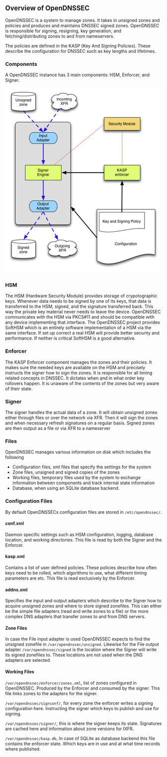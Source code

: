 ## Overview of OpenDNSSEC

OpenDNSSEC is a system to manage zones. It takes in unsigned zones and policies and produces and maintains DNSSEC signed zones. OpenDNSSEC is responsible for signing, resigning, key generation, and fetching/distributing zones to and from nameservers.

The policies are defined in the KASP (Key And Signing Policies). These describe the configuration for DNSSEC such as key lengths and lifetimes. 

### Components

A OpenDNSSEC instance has 3 main components: HSM, Enforcer, and Signer.

![ODS 1.4 Architecture](assets/ods-architecture_1.4.png)

### HSM

The HSM (Hardware Security Module) provides storage of crypotographic keys. Whenever data needs to be signed by one of its keys, that data is transferred to the HSM, signed, and the signature transferred back. This way the private key material never needs to leave the device. OpenDNSSEC communicates with the HSM via PKCS#11 and should be compatible with any device implementing that interface. The OpenDNSSEC project provides SoftHSM which is an entirely software implementation of a HSM via the same interface. If set up correct a real HSM will provide better security and performance. If neither is critical SoftHSM is a good alternative. 

### Enforcer

The KASP Enforcer component manages the zones and their policies. It makes sure the needed keys are available on the HSM and precisely instructs the signer how to sign the zones. It is responsible for all timing related concepts in DNSSEC. It dictates when and in what order key rollovers happen. It is unaware of the contents of the zones but very aware of their state.

### Signer

The signer handles the actual data of a zone. It will obtain unsigned zones either through files or over the network via XFR. Then it will sign the zones and when necessary refresh signatures on a regular basis. Signed zones are then output as a file or via XFR to a nameserver

### Files

OpenDNSSEC manages various information on disk which includes the following

- Configuration files, xml files that specify the settings for the system
- Zone files, unsigned and signed copies of the zones
- Working files, temporary files used by the system to exchange information between components and track internal state information
- Database, when using an SQLite database backend.

### Configuration Files

By default OpenDNSSECs configuration files are stored in `/etc/opendnssec/`. 

#### conf.xml

Daemon specific settings such as HSM configuration, logging, database location, and working directories. This file is read by both the Signer and the Enforcer. 

#### kasp.xml

Contains a list of user defined policies. These policies describe how often keys need to be rolled, which algorithms to use, what different timing parameters are etc. This file is read exclusively by the Enforcer.

#### addns.xml

Specifies the input and output adapters which describe to the Signer how to acquire unsigned zones and where to store signed zonefiles. This can either be the simple file adapters (read and write zones to a file) or the more complex DNS adapters that transfer zones to and from DNS servers.

#### Zone Files

In case the File input adapter is used OpenDNSSEC expects to find the unsigned zonefile in `/var/opendnssec/unsigned`. Likewise for the File output adapter `/var/opendnssec/signed` is the location where the Signer will write its signed zonefiles to. These locations are not used when the DNS adapters are selected.

#### Working Files

``/var/opendnssec/enforcer/zones.xml``, list of zones configured in OpenDNSSEC. Produced by the Enforcer and consumed by the signer. This file links zones to the adapters for the signer. 

``/var/opendnssec/signconf/``, for every zone the enforcer writes a signing configuration here. Instructing the signer which keys to publish and use for signing. 

``/var/opendnssec/signer/``, this is where the signer keeps its state. Signatures are cached here and information about zone versions for IXFR. 

``/var/opendnssec/kasp.db``, In case of SQLite as database backend this file contains the enforcer state. Which keys are in use and at what time records where published.

